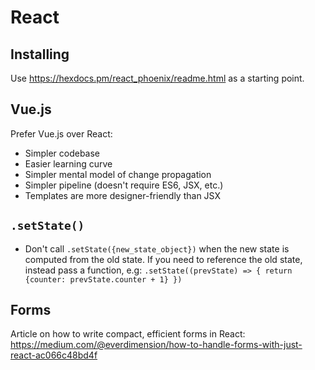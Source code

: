 # React


## Installing

Use https://hexdocs.pm/react_phoenix/readme.html as a starting point.


## Vue.js

Prefer Vue.js over React:

  * Simpler codebase
  * Easier learning curve
  * Simpler mental model of change propagation
  * Simpler pipeline (doesn't require ES6, JSX, etc.)
  * Templates are more designer-friendly than JSX


## `.setState()`

  * Don't call `.setState({new_state_object})` when the new state is computed from the old state. If you need to reference the old state, instead pass a function, e.g:
  `.setState((prevState) => { return {counter: prevState.counter + 1} })`


## Forms

Article on how to write compact, efficient forms in React: https://medium.com/@everdimension/how-to-handle-forms-with-just-react-ac066c48bd4f
